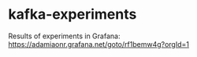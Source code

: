 # kafka-experiments

Results of experiments in Grafana: https://adamiaonr.grafana.net/goto/rf1bemw4g?orgId=1
